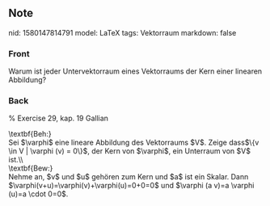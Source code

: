 ## Note
nid: 1580147814791
model: LaTeX
tags: Vektorraum
markdown: false

### Front
Warum ist jeder Untervektorraum eines Vektorraums der Kern einer linearen Abbildung?

### Back
% Exercise 29, kap. 19 Gallian<div>
</div><div>\textbf{Beh:}</div><div>
</div><div>Sei $\varphi$ eine lineare Abbildung des Vektorraums $V$. Zeige dass$\{v \in V | \varphi (v) = 0\}$, der Kern von $\varphi$, ein Unterraum von $V$ ist.\\</div><div>
</div><div>\textbf{Bew:}</div><div>
</div><div>Nehme an, $v$ und $u$ gehören zum Kern und $a$ ist ein Skalar. Dann $\varphi(v+u)=\varphi(v)+\varphi(u)=0+0=0$ und $\varphi (a v)=a \varphi (u)=a \cdot 0=0$.
</div><div>
</div>
